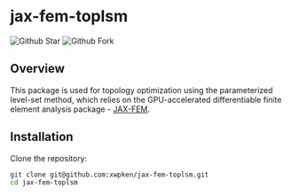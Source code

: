 # jax-fem-toplsm

![Github Star](https://img.shields.io/github/stars/xwpken/jax-fem-toplsm)
![Github Fork](https://img.shields.io/github/forks/xwpken/jax-fem-toplsm)

## Overview

This package is used for topology optimization using the parameterized level-set method, which relies on the GPU-accelerated differentiable finite element analysis package - [JAX-FEM](https://github.com/tianjuxue/jax-fem).


## Installation

Clone the repository:

```bash
git clone git@github.com:xwpken/jax-fem-toplsm.git
cd jax-fem-toplsm
```
